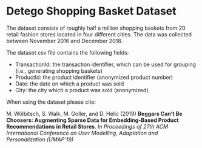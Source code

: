 # Detego Shopping Basket Dataset

The dataset consists of roughly half a million shopping baskets from 20 retail fashion stores located in four different cities. The data was collected between November 2016 and December 2018.

The dataset csv file contains the following fields:
  * TransactionId: the transaction identifier, which can be used for grouping (i.e., generating shopping baskets)
  * ProductId: the product identifier (anonymized product number)
  * Date: the date on which a product was sold
  * City: the city which a product was sold (anonymized)


When using the dataset please cite:

M. Wölbitsch, S. Walk, M. Goller, and D. Helic (2019) **Beggars Can’t Be Choosers: Augmenting Sparse Data for Embedding-Based Product Recommendations in Retail Stores**. *In Proceedings of 27th ACM International Conference on User Modelling, Adaptation and Personalization (UMAP’19)*
